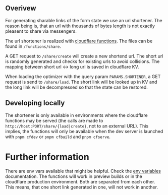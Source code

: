 ## Overivew

For generating sharable links of the form state we use an url shortener. The reason being is, that an url with thousands of bytes length is not exactly pleasent to share via messengers.

The url shortener is realized with [cloudflare functions](https://developers.cloudflare.com/pages/platform/functions/). The files can be found in `/functions/share`.

A GET request to `/share/create` will create a new shortend url. The short url is randomly generated and checks for existing urls to avoid collisions. The mapping between short url <-> long url is saved in cloudflare KV.

When loading the optimizer with the query param `PARAMS.SHORTENER`, a GET request is send to `/share/load`. The short link will be looked up in KV and the long link will be decompressed so that the state can be restored.

## Developing locally

The shortener is only available in environments where the cloudflare functions may be served (the calls are made to `http://host:PORT/share/{load|create}`, not to an external URL). This implies, the functions will only be available when the dev server is launched with `pnpm cfdev` or `pnpm cfbuild` and `pnpm cfserve`.

# Further information

There are env vars available that might be helpful. Check the [env variables](./EnvVariables.md) documentation.
The functions will work in preview builds or in the cloudflare production environment. Both are separated from each other. This means, that one short link generated in one, will not work in another.
